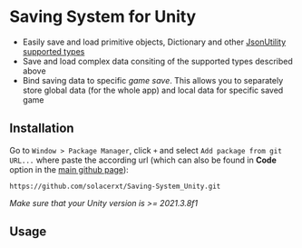 # Saving System for Unity

* Easily save and load primitive objects, Dictionary and other [JsonUtility supported types](https://docs.unity3d.com/2020.1/Documentation/Manual/JSONSerialization.html)
* Save and load complex data consiting of the supported types described above
* Bind saving data to specific _game save_. This allows you to separately store global data (for the whole app) and local data for specific saved game

## Installation

Go to `Window > Package Manager`, click `+` and select `Add package from git URL...` where paste the according url (which can also be found in __Code__ option in the [main github page](https://github.com/solacerxt/Saving-System_Unity)):
```
https://github.com/solacerxt/Saving-System_Unity.git
```

_Make sure that your Unity version is >= 2021.3.8f1_

## Usage
